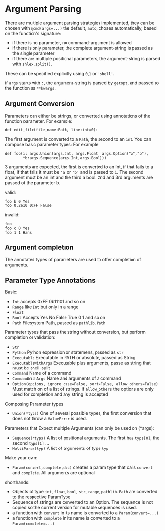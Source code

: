 Argument Parsing
================

There are multiple argument parsing strategies implemented, they can be chosen with `@cmd(args=...)` the default, `auto`, choses 
automatically, based on the function's signature:

*   if there is no parameter, no command-argument is allowed
*   if there is only parameter, the complete argument-string is passed as the single parameter
*   if there are multiple positional parameters, the argument-string is parsed with
    `shlex.split()`.

These can be specified explicitly using `0`,`1` or `'shell'`.

If `args` starts with `:`, the argument-string is parsed by `getopt`, and passed to the function as
`**kwargs`.

Argument Conversion
--------------

Parameters can either be strings, or converted using annotations of the function parameter.
For example:

    def edit_file(file_name:Path, line:int=0):

The first argument is converted to a `Path`, the second to an `int`.
You can compose basic parameter types:
For example:

    def foo(i: args.Union(args.Int, args.Float, args.Option("a","b"),
            *b:args.Sequence(args.Int,args.Bool)))

3 arguments are expected, the first is converted to an Int, if that fails to a float, if that fails
it must be `'a'`or `'b'` and is passed to `i`.
The second argument must be an int and the third a bool. 2nd and 3rd arguments are passed ot the
parameter b.

valid:

    foo b 0 Yes
    foo 0.2e10 0xFF False

invalid:

    foo
    foo c 0 Yes
    foo 1 1 Hans


Argument completion
--------------
The annotated types of parameters are used to offer completion of arguments.


Parameter Type Annotations
----------------

Basic:

*   `Int`                   accepts 0xFF 0b11101 and so on
*   `Range`                 like `Int` but only in a range
*   `Float`
*   `Bool`                  Accepts Yes No False True 0 1 and so on
*   `Path`                  Filesystem Path, passed as `pathlib.Path`

Parameter types that pass the string without conversion, but perform completion or validation:
*   `Str`
*   `Python`                Python expression or statemens, passed as `str`
*   `Executable`            Executable in PATH or absolute, passed as String
*   `ExecutableWithArgs`    Executable plus arguments, passe as string that must be 
                            shell-split
*   `Command`               Name of a command
*   `CommandWithArgs`       Name and arguments of a command
*   `Option(options, ignore_case=False, sort=False, allow_others=False)`
                            Must match on of a list of strings. if `allow_others` the options
                            are only used for completion and any string is accepted

Composing Parameter types
*   `Union(*typs)`          One of several possible types, the first conversion that does not
                            throw a `ValueError` is used.

Parameters that Expect multiple Arguments (can only be used on (*args):
*   `Sequence(*typs)`       A list of positional arguments. The first has `typs[0]`,
                            the second `typs[1]` ...
*   `MultiParam(typ)`       A list of arguments of type `typ`

Make your own:
*   `Param(convert,complete,doc)` creates a param type that calls `convert` and `complete`.
                            All arguments are optional

shorthands:

*   Objects of type `int`, `float`, `bool`, `str`, `range`, `pathlib.Path` are converted to the respective ParamType
*   Sequence of strings are converted to an Option. The sequence is not copied so the current
    version for mutable sequences is used.
*   a function with `convert` in its name is converted to a `Param(convert=...)`
*   a function with `complete` in its name is converted to a `Param(complete=...)`

